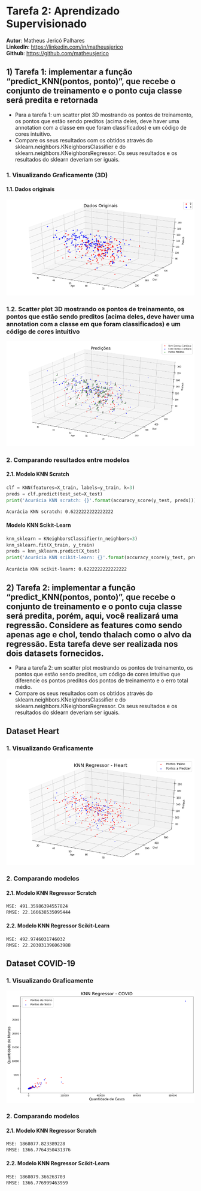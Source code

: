 # Tarefa 2: Aprendizado Supervisionado

**Autor**: Matheus Jericó Palhares <br>
**LinkedIn**: https://linkedin.com/in/matheusjerico <br>
**Github**: https://github.com/matheusjerico

## 1) Tarefa 1: implementar a função “predict_KNN(pontos, ponto)”, que recebe o conjunto de treinamento e o ponto cuja classe será predita e retornada

- Para a tarefa 1: um scatter plot 3D mostrando os pontos de treinamento, os pontos que estão sendo preditos (acima deles, deve haver uma annotation com a classe em que foram classificados) e um código de cores intuitivo.
- Compare os seus resultados com os obtidos através do sklearn.neighbors.KNeighborsClassifier e do sklearn.neighbors.KNeighborsRegressor. Os seus resultados e os resultados do sklearn deveriam ser iguais.


### 1. Visualizando Graficamente (3D)

#### 1.1. Dados originais

![png](imagens/output_17_0.png)


### 1.2. Scatter plot 3D mostrando os pontos de treinamento, os pontos que estão sendo preditos (acima deles, deve haver uma annotation com a classe em que foram classificados) e um código de cores intuitivo

![png](imagens/output_23_0.png)


### 2. Comparando resultados entre modelos
#### 2.1. Modelo KNN Scratch

```python
clf = KNN(features=X_train, labels=y_train, k=3)
preds = clf.predict(test_set=X_test)
print('Acurácia KNN scratch: {}'.format(accuracy_score(y_test, preds)))
```

    Acurácia KNN scratch: 0.6222222222222222

#### Modelo KNN Scikit-Learn
```python
knn_sklearn = KNeighborsClassifier(n_neighbors=3)
knn_sklearn.fit(X_train, y_train)
preds = knn_sklearn.predict(X_test)
print('Acurácia KNN scikit-learn: {}'.format(accuracy_score(y_test, preds)))
```

    Acurácia KNN scikit-learn: 0.6222222222222222


## 2) Tarefa 2: implementar a função “predict_KNN(pontos, ponto)”, que recebe o conjunto de treinamento e o ponto cuja classe será predita, porém, aqui, você realizará uma regressão. Considere as features como sendo apenas age e chol, tendo thalach como o alvo da regressão. Esta tarefa deve ser realizada nos dois datasets fornecidos.

- Para a tarefa 2: um scatter plot mostrando os pontos de treinamento, os pontos que estão sendo preditos, um código de cores intuitivo que diferencie os pontos preditos dos pontos de treinamento e o erro total médio.
- Compare os seus resultados com os obtidos através do sklearn.neighbors.KNeighborsClassifier e do sklearn.neighbors.KNeighborsRegressor. Os seus resultados e os resultados do sklearn deveriam ser iguais.

## Dataset Heart

### 1. Visualizando Graficamente

![png](imagens/output_19_0.png)


### 2. Comparando modelos 
#### 2.1. Modelo KNN Regressor Scratch
    MSE: 491.35986394557824
    RMSE: 22.166638535095444

#### 2.2. Modelo KNN Regressor Scikit-Learn
    MSE: 492.9746031746032
    RMSE: 22.203031396063988


## Dataset COVID-19

### 1. Visualizando Graficamente

![png](imagens/output_32_0.png)


### 2. Comparando modelos 
#### 2.1. Modelo KNN Regressor Scratch

    MSE: 1868077.823389228
    RMSE: 1366.7764350431376

#### 2.2. Modelo KNN Regressor Scikit-Learn
    MSE: 1868079.366263703
    RMSE: 1366.776999463959
